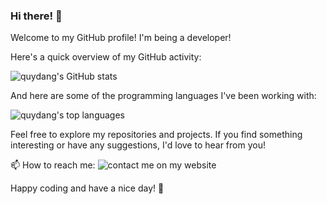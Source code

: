 ### Hi there! 👋

Welcome to my GitHub profile! I'm being a developer!

Here's a quick overview of my GitHub activity:

![quydang's GitHub stats](https://github-readme-stats.vercel.app/api?username=quydang04&show_icons=true&theme=dracula)

And here are some of the programming languages I've been working with:

![quydang's top languages](https://github-readme-stats.vercel.app/api/top-langs/?username=quydang04&layout=donut&theme=dracula)

Feel free to explore my repositories and projects. If you find something interesting or have any suggestions, I'd love to hear from you!

📫 How to reach me: ![contact me on my website](https://quydang.name.vn)

Happy coding and have a nice day! 🚀


